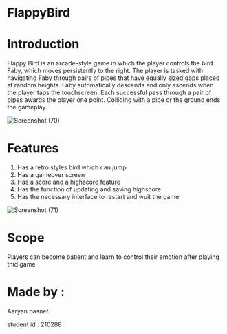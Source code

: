 # FlappyBird 

# Introduction
Flappy Bird is an arcade-style game in which the player controls the bird Faby, which moves persistently to the right. The player is tasked with navigating Faby through pairs of pipes that have equally sized gaps placed at random heights. Faby automatically descends and only ascends when the player taps the touchscreen. Each successful pass through a pair of pipes awards the player one point. Colliding with a pipe or the ground ends the gameplay. 


![Screenshot (70)](https://user-images.githubusercontent.com/84567585/135819810-996a21c9-708a-4fcc-b4bf-b1a414fe11b9.png)

# Features
1) Has a retro styles bird which can jump
2) Has a gameover screen 
3) Has a score and a highscore feature
4) Has the function of updating and saving highscore
5) Has the necessary interface to restart and wuit the game 

![Screenshot (71)](https://user-images.githubusercontent.com/84567585/135820684-72ac4c64-9072-459c-9d45-1d620ce74a52.png)



# Scope 
Players can become patient and learn to control their emotion after playing thid game 


# Made by :
Aaryan basnet 

student id : 210288

